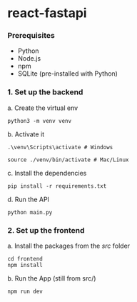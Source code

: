 # react-fastapi


### Prerequisites

- Python
- Node.js
- npm
- SQLite (pre-installed with Python)


### 1. Set up the backend

a. Create the virtual env

```shell
python3 -m venv venv
```

b. Activate it
```shell
.\venv\Scripts\activate # Windows

source ./venv/bin/activate # Mac/Linux
```

c. Install the dependencies
```shell
pip install -r requirements.txt
```

d. Run the API
```shell
python main.py
```

### 2. Set up the frontend

a. Install the packages from the $src$ folder

```shell
cd frontend
npm install
```

b. Run the App (still from src/)

```shell
npm run dev
```
